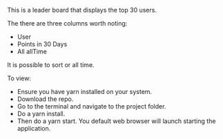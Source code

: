 This is a leader board that displays the top 30 users.

The there are three columns worth noting:

- User
- Points in 30 Days
- All allTime

It is possible to sort or all time.

To view:
- Ensure you have yarn installed on your system.
- Download the repo.
- Go to the terminal and navigate to the project folder.
- Do a yarn install.
- Then do a yarn start.
You default web browser will launch starting the application.


